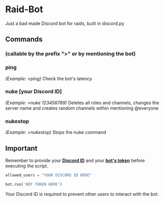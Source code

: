 # Raid-Bot
Just a bad made Discord bot for raids, built in discord.py
## Commands
### (callable by the prefix ">" or by mentioning the bot)
### ping
_(Example: >ping)_
Check the bot's latency

### nuke [your Discord ID]
_(Example: >nuke 123456789)_
Deletes all roles and channels, changes the server name and creates random channels within mentioning @everyone

### nukestop
_(Example: >nukestop)_
Stops the nuke command
## Important
Remember to provide your [**Discord ID**](https://support.discord.com/hc/en-us/articles/206346498-Where-can-I-find-my-User-Server-Message-ID-) and your [**bot's token**](https://discord.com/developers/applications) before executing the script.
```py
allowed_users = "YOUR DISCORD ID HERE"
```
```py
bot.run('BOT TOKEN HERE')
```
Your Discord ID is required to prevent other users to interact with the bot.

